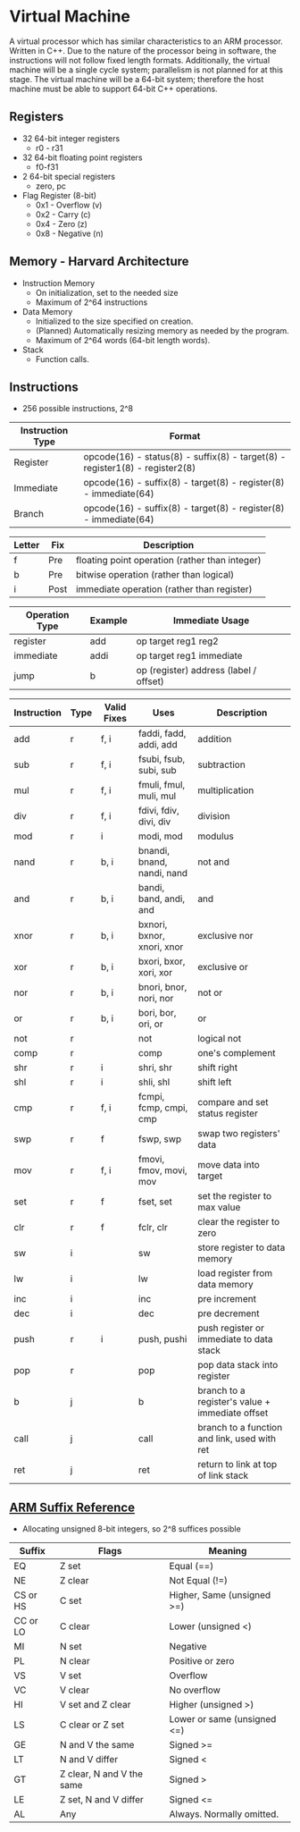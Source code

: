 # Virtual Machine
A virtual processor which has similar characteristics to an ARM processor. Written in C++. Due to the nature of the processor being in software, the instructions will not follow fixed length formats. Additionally, the virtual machine will be a single cycle system; parallelism is not planned for at this stage. The virtual machine will be a 64-bit system; therefore the host machine must be able to support 64-bit C++ operations.
## Registers
* 32 64-bit integer registers
  * r0 - r31
* 32 64-bit floating point registers
  * f0-f31
* 2 64-bit special registers
  * zero, pc
* Flag Register (8-bit)
  * 0x1 - Overflow (v)
  * 0x2 - Carry (c)
  * 0x4 - Zero (z)
  * 0x8 - Negative (n)
## Memory - Harvard Architecture
* Instruction Memory
  * On initialization, set to the needed size
  * Maximum of 2^64 instructions
* Data Memory
  * Initialized to the size specified on creation.
  * (Planned) Automatically resizing memory as needed by the program.
  * Maximum of 2^64 words (64-bit length words).
* Stack
  * Function calls.
## Instructions
* 256 possible instructions, 2^8

| Instruction Type | Format |
|------------------|--------|
| Register  | opcode(16) - status(8) - suffix(8) - target(8) - register1(8) - register2(8)
| Immediate | opcode(16) - suffix(8) - target(8) - register(8) - immediate(64)
| Branch    | opcode(16) - suffix(8) - target(8) - register(8) - immediate(64)

| Letter | Fix  | Description |
|--------|------|-------------|
| f      | Pre  | floating point operation (rather than integer)
| b      | Pre  | bitwise operation (rather than logical)
| i      | Post | immediate operation (rather than register)

| Operation Type   | Example |     Immediate Usage      |
|------------------|---------|--------------------------|
| register         | add     | op target reg1 reg2      |
| immediate        | addi    | op target reg1 immediate |
| jump             | b       | op (register) address (label / offset) |

| Instruction | Type | Valid Fixes |          Uses              |  Description     |
|-------------|------|-------------|----------------------------|------------------|
| add         | r    | f, i        | faddi, fadd, addi, add     | addition         |
| sub         | r    | f, i        | fsubi, fsub, subi, sub     | subtraction      |
| mul         | r    | f, i        | fmuli, fmul, muli, mul     | multiplication   |
| div         | r    | f, i        | fdivi, fdiv, divi, div     | division         |
| mod         | r    | i           | modi, mod                  | modulus          |
| nand        | r    | b, i        | bnandi, bnand, nandi, nand | not and          |
| and         | r    | b, i        | bandi, band, andi, and     | and              |
| xnor        | r    | b, i        | bxnori, bxnor, xnori, xnor | exclusive nor    |
| xor         | r    | b, i        | bxori, bxor, xori, xor     | exclusive or     |
| nor         | r    | b, i        | bnori, bnor, nori, nor     | not or           |
| or          | r    | b, i        | bori, bor, ori, or         | or               |
| not         | r    |             | not                        | logical not      |
| comp        | r    |             | comp                       | one's complement |
| shr         | r    | i           | shri, shr                  | shift right      |
| shl         | r    | i           | shli, shl                  | shift left       |
| cmp         | r    | f, i        | fcmpi, fcmp, cmpi, cmp     | compare and set status register |
| swp         | r    | f           | fswp, swp                  | swap two registers' data |
| mov         | r    | f, i        | fmovi, fmov, movi, mov     | move data into target |
| set         | r    | f           | fset, set                  | set the register to max value |
| clr         | r    | f           | fclr, clr                  | clear the register to zero |
| sw          | i    |             | sw                         | store register to data memory |
| lw          | i    |             | lw                         | load register from data memory |
| inc         | i    |             | inc                        | pre increment |
| dec         | i    |             | dec                        | pre decrement |
| push        | r    | i           | push, pushi                | push register or immediate to data stack |
| pop         | r    |             | pop                        | pop data stack into register |
| b           | j    |             | b                          | branch to a register's value + immediate offset
| call        | j    |             | call                       | branch to a function and link, used with ret |
| ret         | j    |             | ret                        | return to link at top of link stack |

## [ARM Suffix Reference](http://infocenter.arm.com/help/index.jsp?topic=/com.arm.doc.dui0473c/CEGBHJCJ.html)
* Allocating unsigned 8-bit integers, so 2^8 suffices possible

| Suffix | Flags | Meaning |
|--------|-------|---------|
| EQ | Z set | Equal (==)
| NE | Z clear | Not Equal (!=)
| CS or HS | C set | Higher, Same (unsigned >=)
| CC or LO | C clear | Lower (unsigned <)
| MI | N set | Negative
| PL | N clear | Positive or zero
| VS | V set | Overflow
| VC | V clear | No overflow
| HI | V set and Z clear | Higher (unsigned >)
| LS | C clear or Z set | Lower or same (unsigned <=)
| GE | N and V the same | Signed >=
| LT | N and V differ | Signed <
| GT | Z clear, N and V the same | Signed >
| LE | Z set, N and V differ | Signed <=
| AL | Any | Always. Normally omitted.
